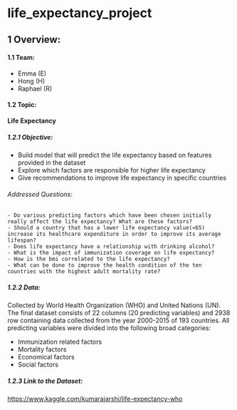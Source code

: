 # life_expectancy_project

## 1 Overview:

#### 1.1 Team:
- Emma (E)
- Hong (H)
- Raphael (R)

#### 1.2 Topic:
**Life Expectancy**
##### 1.2.1 Objective:
- Build model that will predict the life expectancy based on features provided in the dataset
- Explore which factors are responsible for higher life expectancy
- Give recommendations to improve life expectancy in specific countries
###### Addressed Questions: 
    - Do various predicting factors which have been chosen initially really affect the life expectancy? What are these factors?
    - Should a country that has a lower life expectancy value(<65) increase its healthcare expenditure in order to improve its average lifespan?
    - Does life expectancy have a relationship with drinking alcohol?
    - What is the impact of immunization coverage on life expectancy?
    - How is the bmi correlated to the life expectancy?
    - What can be done to improve the health condition of the ten countries with the highest adult mortality rate?

##### 1.2.2 Data:
Collected by World Health Organization (WHO) and United Nations (UN).
The final dataset consists of 22 columns (20 predicting variables) and 2938 row containing data collected from the year 2000-2015 of 193 countries.
All predicting variables were divided into the following broad categories:
- Immunization related factors
- Mortality factors
- Economical factors
- Social factors
##### 1.2.3 Link to the Dataset:
https://www.kaggle.com/kumarajarshi/life-expectancy-who
